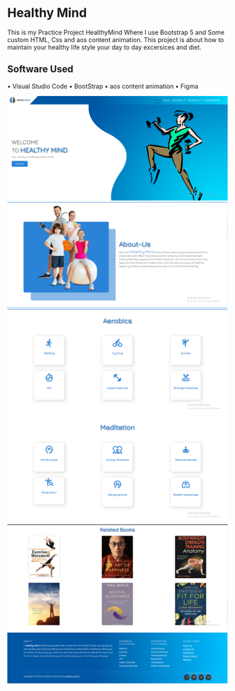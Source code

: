 # Healthy Mind
This is my Practice Project HealthyMind Where I use Bootstrap 5 and Some custom HTML, Css and aos content animation.
This project is about how to maintain your healthy life style your day to day excersices and diet.


 ## Software Used
•	Visual Studio Code
•	BootStrap
•	aos content animation
•	Figma



![Landing Page](landing-page.png)
![about us](about-us.png)
![aerobics](aerobics.png)
![Maditation](Maditation.png)
![Landing Page](related-books.png)
![Landing Page](footer.png)